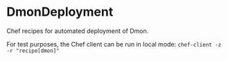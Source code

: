 # DmonDeployment
Chef recipes for automated deployment of Dmon.

For test purposes, the Chef client can be run in local mode: `chef-client -z -r "recipe[dmon]"`
